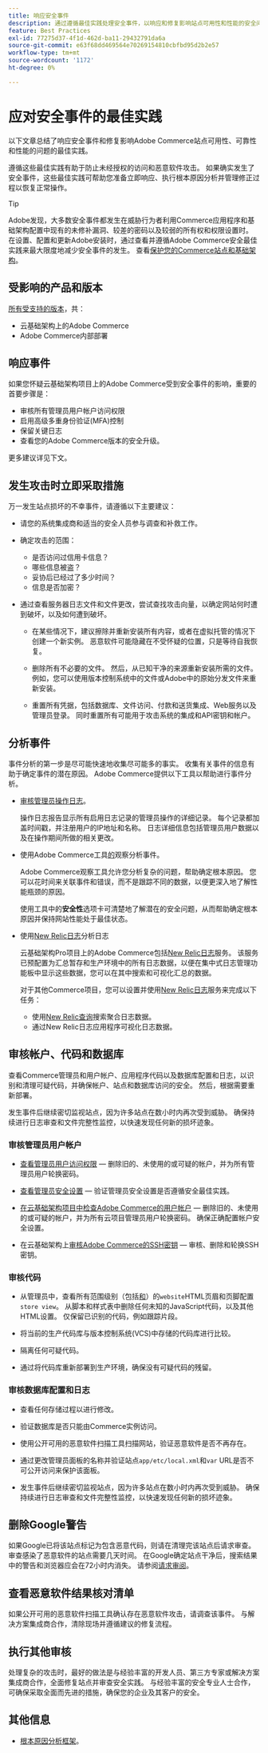 ```yaml
---
title: 响应安全事件
description: 通过遵循最佳实践处理安全事件，以响应和修复影响站点可用性和性能的安全问题。
feature: Best Practices
exl-id: 77275d37-4f1d-462d-ba11-29432791da6a
source-git-commit: e63f68dd469564e70269154810cbfbd95d2b2e57
workflow-type: tm+mt
source-wordcount: '1172'
ht-degree: 0%

---
```


# 应对安全事件的最佳实践

以下文章总结了响应安全事件和修复影响Adobe Commerce站点可用性、可靠性和性能的问题的最佳实践。

遵循这些最佳实践有助于防止未经授权的访问和恶意软件攻击。 如果确实发生了安全事件，这些最佳实践可帮助您准备立即响应、执行根本原因分析并管理修正过程以恢复正常操作。

>[!TIP]
>
>Adobe发现，大多数安全事件都发生在威胁行为者利用Commerce应用程序和基础架构配置中现有的未修补漏洞、较差的密码以及较弱的所有权和权限设置时。 在设置、配置和更新Adobe安装时，通过查看并遵循Adobe Commerce安全最佳实践来最大限度地减少安全事件的发生。 查看[保护您的Commerce站点和基础架构](../launch/security-best-practices.md)。


## 受影响的产品和版本

[所有受支持的版本](../../../release/versions.md)，共：

- 云基础架构上的Adobe Commerce
- Adobe Commerce内部部署

## 响应事件

如果您怀疑云基础架构项目上的Adobe Commerce受到安全事件的影响，重要的首要步骤是：

- 审核所有管理员用户帐户访问权限
- 启用高级多重身份验证(MFA)控制
- 保留关键日志
- 查看您的Adobe Commerce版本的安全升级。

更多建议详见下文。

## 发生攻击时立即采取措施

万一发生站点损坏的不幸事件，请遵循以下主要建议：

- 请您的系统集成商和适当的安全人员参与调查和补救工作。

- 确定攻击的范围：
   - 是否访问过信用卡信息？
   - 哪些信息被盗？
   - 妥协后已经过了多少时间？
   - 信息是否加密？

- 通过查看服务器日志文件和文件更改，尝试查找攻击向量，以确定网站何时遭到破坏，以及如何遭到破坏。

   - 在某些情况下，建议擦除并重新安装所有内容，或者在虚拟托管的情况下创建一个新实例。 恶意软件可能隐藏在不受怀疑的位置，只是等待自我恢复。

   - 删除所有不必要的文件。 然后，从已知干净的来源重新安装所需的文件。 例如，您可以使用版本控制系统中的文件或Adobe中的原始分发文件来重新安装。

   - 重置所有凭据，包括数据库、文件访问、付款和送货集成、Web服务以及管理员登录。 同时重置所有可能用于攻击系统的集成和API密钥和帐户。

## 分析事件

事件分析的第一步是尽可能快速地收集尽可能多的事实。 收集有关事件的信息有助于确定事件的潜在原因。 Adobe Commerce提供以下工具以帮助进行事件分析。

- [审核管理员操作日志](https://experienceleague.adobe.com/docs/commerce-admin/systems/action-logs/action-log-report.html)。

  操作日志报告显示所有启用日志记录的管理员操作的详细记录。 每个记录都加盖时间戳，并注册用户的IP地址和名称。 日志详细信息包括管理员用户数据以及在操作期间所做的相关更改。

- 使用Adobe Commerce工具[的](../../../tools/observation-for-adobe-commerce/intro.md)观察分析事件。

  Adobe Commerce观察工具允许您分析复杂的问题，帮助确定根本原因。 您可以花时间来关联事件和错误，而不是跟踪不同的数据，以便更深入地了解性能瓶颈的原因。

  使用工具中的&#x200B;**安全性**&#x200B;选项卡可清楚地了解潜在的安全问题，从而帮助确定根本原因并保持网站性能处于最佳状态。

- 使用[New Relic日志](https://experienceleague.adobe.com/docs/commerce-cloud-service/user-guide/monitor/new-relic/new-relic-service.html)分析日志

  云基础架构Pro项目上的Adobe Commerce包括[New Relic日志](https://experienceleague.adobe.com/docs/commerce-cloud-service/user-guide/monitor/new-relic/log-management.html)服务。 该服务已预配置为汇总暂存和生产环境中的所有日志数据，以便在集中式日志管理功能板中显示这些数据，您可以在其中搜索和可视化汇总的数据。

  对于其他Commerce项目，您可以设置并使用[New Relic日志](https://docs.newrelic.com/docs/logs/get-started/get-started-log-management/)服务来完成以下任务：
   - 使用[New Relic查询](https://docs.newrelic.com/docs/logs/new-relic-logs/ui-data/query-syntax-logs)搜索聚合日志数据。
   - 通过New Relic日志应用程序可视化日志数据。

## 审核帐户、代码和数据库

查看Commerce管理员和用户帐户、应用程序代码以及数据库配置和日志，以识别和清理可疑代码，并确保帐户、站点和数据库访问的安全。 然后，根据需要重新部署。

发生事件后继续密切监视站点，因为许多站点在数小时内再次受到威胁。 确保持续进行日志审查和文件完整性监控，以快速发现任何新的损坏迹象。

### 审核管理员用户帐户

- [查看管理员用户访问权限](https://experienceleague.adobe.com/docs/commerce-admin/systems/user-accounts/permissions-users-all.html) — 删除旧的、未使用的或可疑的帐户，并为所有管理员用户轮换密码。

- [查看管理员安全设置](https://experienceleague.adobe.com/docs/commerce-admin/systems/security/security-admin.html) — 验证管理员安全设置是否遵循安全最佳实践。

- [在云基础架构项目中检查Adobe Commerce的用户帐户](https://experienceleague.adobe.com/docs/commerce-cloud-service/user-guide/project/user-access.html) — 删除旧的、未使用的或可疑的帐户，并为所有云项目管理员用户轮换密码。 确保正确配置帐户安全设置。

- 在云基础架构上[审核Adobe Commerce的SSH密钥](https://experienceleague.adobe.com/docs/commerce-cloud-service/user-guide/develop/secure-connections.html) — 审核、删除和轮换SSH密钥。

### 审核代码

- 从管理员中，查看所有范围级别（包括[和](https://experienceleague.adobe.com/docs/commerce-admin/content-design/design/page-setup.html)）的`website`HTML页眉和页脚配置`store view`。 从脚本和样式表中删除任何未知的JavaScript代码，以及其他HTML设置。 仅保留已识别的代码，例如跟踪片段。

- 将当前的生产代码库与版本控制系统(VCS)中存储的代码库进行比较。

- 隔离任何可疑代码。

- 通过将代码库重新部署到生产环境，确保没有可疑代码的残留。

### 审核数据库配置和日志

- 查看任何存储过程以进行修改。

- 验证数据库是否只能由Commerce实例访问。

- 使用公开可用的恶意软件扫描工具扫描网站，验证恶意软件是否不再存在。

- 通过更改管理员面板的名称并验证站点`app/etc/local.xml`和`var` URL是否不可公开访问来保护该面板。

- 发生事件后继续密切监视站点，因为许多站点在数小时内再次受到威胁。 确保持续进行日志审查和文件完整性监控，以快速发现任何新的损坏迹象。

## 删除Google警告

如果Google已将该站点标记为包含恶意代码，则请在清理完该站点后请求审查。 审查感染了恶意软件的站点需要几天时间。 在Google确定站点干净后，搜索结果中的警告和浏览器应会在72小时内消失。 请参阅[请求审阅](https://web.dev/articles/request-a-review)。

## 查看恶意软件结果核对清单

如果公开可用的恶意软件扫描工具确认存在恶意软件攻击，请调查该事件。 与解决方案集成商合作，清除现场并遵循建议的修复流程。

## 执行其他审核

处理复杂的攻击时，最好的做法是与经验丰富的开发人员、第三方专家或解决方案集成商合作，全面修复站点并审查安全实践。 与经验丰富的安全专业人士合作，可确保采取全面而先进的措施，确保您的企业及其客户的安全。

## 其他信息

- [根本原因分析框架](https://sansec.io/kb/incident-response/magento-root-cause-analysis)。
